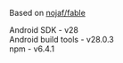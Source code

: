Based on [nojaf/fable](https://github.com/nojaf/fable-docker)

Android SDK - v28<br />
Android build tools - v28.0.3<br />
npm - v6.4.1<br />
